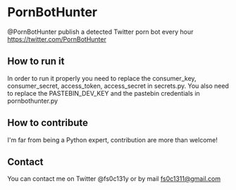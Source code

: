 # PornBotHunter
@PornBotHunter publish a detected Twitter porn bot every hour https://twitter.com/PornBotHunter

## How to run it
In order to run it properly you need to replace the consumer_key, consumer_secret, access_token, access_secret in secrets.py. You also need to replace the PASTEBIN_DEV_KEY and the pastebin credentials in pornbothunter.py

## How to contribute
I'm far from being a Python expert, contribution are more than welcome!

## Contact
You can contact me on Twitter @fs0c131y or by mail fs0c1311@gmail.com
